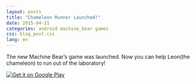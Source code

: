 ```yaml
---
layout: posts
title: "Chameleon Runner Launched!"
date: 2015-04-21
categories: android machine_bear games
css: blog_post.css
lang: en
---
```


The new Machine Bear’s game was launched. Now you can help Leon(the chameleon) to run out of the laboratory!

<a href='https://play.google.com/store/apps/details?id=com.yourname.camaleaorunner&pcampaignid=MKT-Other-global-all-co-prtnr-py-PartBadge-Mar2515-1'><img alt='Get it on Google Play' src='https://play.google.com/intl/en_us/badges/images/generic/en_badge_web_generic.png'/></a>
